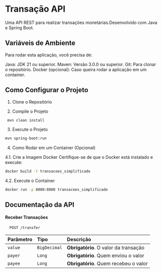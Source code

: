 
# Transação API

Uma API REST para realizar transações monetárias.Desenvolvido com Java e Spring Boot.




## Variáveis de Ambiente

Para rodar esta aplicação, você precisa de:

Java: JDK 21 ou superior.
Maven: Versão 3.0.0 ou superior.
Git: Para clonar o repositório.
Docker (opcional): Caso queira rodar a aplicação em um container.


##  Como Configurar o Projeto

1. Clone o Repositório

2. Compile o Projeto

```bash
 mvn clean install
```

3. Execute o Projeto

```bash
mvn spring-boot:run
```
4. Como Rodar em um Container (Opcional)

4.1. Crie a Imagem Docker
Certifique-se de que o Docker está instalado e execute:

```bash
docker build -t transacoes_simplificado 
```

4.2. Execute o Container

```bash
docker run -p 8080:8080 transacoes_simplificado
```

## Documentação da API

#### Receber Transações

```http
  POST /transfer
```

| Parâmetro   | Tipo       | Descrição                           |
| :---------- | :--------- | :---------------------------------- |
| `value` | `BigDecimal` | **Obrigatório**. O valor da transação 
| `payer` | `Long` | **Obrigatório**. Quem enviou o valor
| `payee` | `Long` | **Obrigatório**. Quem recebeu o valor


